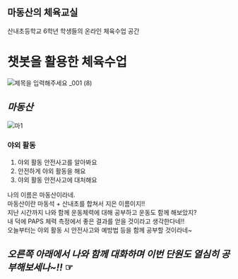 ## 마동산의 체육교실

산내초등학교 6학년 학생들의 온라인 체육수업 공간

# **챗봇**을 활용한 체육수업
![제목을 입력해주세요 _001 (8)](https://user-images.githubusercontent.com/80457065/116189861-8e3f1880-a764-11eb-8357-c9c0ac43e1cf.png)

## *마동산*
![마1](https://user-images.githubusercontent.com/80457065/115669847-b2c17c00-a383-11eb-8db9-9c3d5c8800db.jpg)


### 야외 활동

1. 야외 활동 안전사고를 알아봐요
2. 안전하게 야외 활동을 해요
3. 야외 활동 안전사고에 대처해요

나의 이름은 마동산이라네.  
마동산이란 마동석 + 산내초를 합쳐서 지은 이름이지!!  
지난 시간까지 나와 함께 운동체력에 대해 공부하고 운동도 함께 해보았지?  
내 덕에 PAPS 체력 측정에서 좋은 결과를 얻을 것이라고 생각한다네!!  
오늘부터는 야외 활동 시 안전사고와 예방법 등을 함께 공부할 것이라네~  
## *오른쪽 아래에서 나와 함께 대화하며 이번 단원도 열심히 공부해보세나~!!* ☞ 
